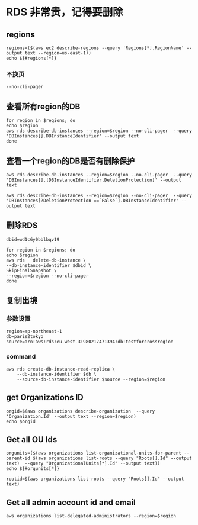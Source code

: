 # RDS 非常贵，记得要删除

## regions
```
regions=($(aws ec2 describe-regions --query 'Regions[*].RegionName' --output text --region=us-east-1))
echo ${#regions[*]}
```
### 不换页
```
--no-cli-pager
```
## 查看所有region的DB
```
for region in $regions; do
echo $region
aws rds describe-db-instances --region=$region --no-cli-pager  --query 'DBInstances[].DBInstanceIdentifier' --output text 
done
```
## 查看一个region的DB是否有删除保护
```
aws rds describe-db-instances --region=$region --no-cli-pager  --query 'DBInstances[].[DBInstanceIdentifier,DeletionProtection]' --output text
```
```
aws rds describe-db-instances --region=$region --no-cli-pager  --query 'DBInstances[?DeletionProtection ==`False`].DBInstanceIdentifier' --output text
```
## 删除RDS
```
dbid=wd1c6y0bblbqv19
```
```
for region in $regions; do
echo $region
aws rds   delete-db-instance \
--db-instance-identifier $dbid \
SkipFinalSnapshot \
--region=$region --no-cli-pager
done
```

## 复制出境
### 参数设置
```
region=ap-northeast-1
db=paris2tokyo
source=arn:aws:rds:eu-west-3:980217471394:db:testforcrossregion
```
### command
```
aws rds create-db-instance-read-replica \
    --db-instance-identifier $db \
    --source-db-instance-identifier $source --region=$region
```
## get Organizations ID
```
orgid=$(aws organizations describe-organization  --query 'Organization.Id' --output text --region=$region)
echo $orgid
```
## Get all OU Ids
```
orgunits=($(aws organizations list-organizational-units-for-parent --parent-id $(aws organizations list-roots --query "Roots[].Id" --output text)  --query "OrganizationalUnits[*].Id" --output text))
echo ${#orgunits[*]}
```
```
rootid=$(aws organizations list-roots --query "Roots[].Id" --output text)
```
## Get all admin account id and email
```
aws organizations list-delegated-administrators --region=$region 
```
